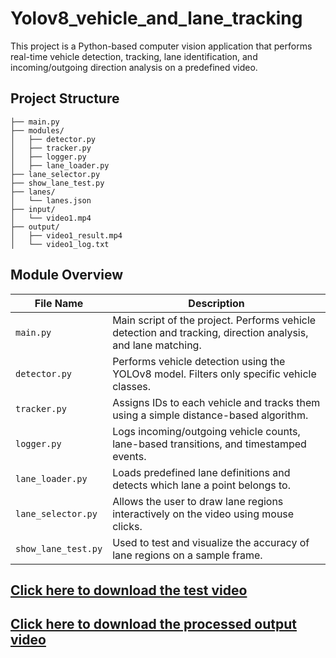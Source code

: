 # Yolov8_vehicle_and_lane_tracking
This project is a Python-based computer vision application that performs real-time vehicle detection, tracking, lane identification, and incoming/outgoing direction analysis on a predefined video.

## Project Structure ##
    ├── main.py
    ├── modules/
    │   ├── detector.py          
    │   ├── tracker.py           
    │   ├── logger.py            
    │   ├── lane_loader.py       
    ├── lane_selector.py         
    ├── show_lane_test.py        
    ├── lanes/
    │   └── lanes.json           
    ├── input/
    │   └── video1.mp4           
    ├── output/
    │   ├── video1_result.mp4   
    │   └── video1_log.txt       

## Module Overview  ##
| File Name             | Description                                                                                                |
| ----------------------| -----------------------------------------------------------------------------------------------------------|
| `main.py`             | Main script of the project. Performs vehicle detection and tracking, direction analysis, and lane matching.| 
| `detector.py`         | Performs vehicle detection using the YOLOv8 model. Filters only specific vehicle classes.                  |
| `tracker.py`          | Assigns IDs to each vehicle and tracks them using a simple distance-based algorithm.                       |
| `logger.py`           | Logs incoming/outgoing vehicle counts, lane-based transitions, and timestamped events.                     |
| `lane_loader.py`      | Loads predefined lane definitions and detects which lane a point belongs to.                               |
| `lane_selector.py`    | Allows the user to draw lane regions interactively on the video using mouse clicks.                        |
| `show_lane_test.py`   | Used to test and visualize the accuracy of lane regions on a sample frame. 
    

## [Click here to download the test video](https://drive.google.com/file/d/1v5Hh2fll-8pAtMIrMuP1mIsLRkn9lnN-/view?usp=sharing) ## 

## [Click here to download the processed output video](https://drive.google.com/file/d/1V60vCSv-gAfhNB3mM55zURU1JXkbPTVX/view?usp=sharing) ##
